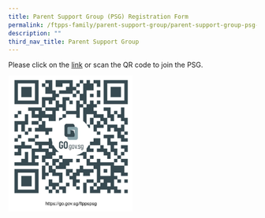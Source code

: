 ```yaml
---
title: Parent Support Group (PSG) Registration Form
permalink: /ftpps-family/parent-support-group/parent-support-group-psg-registration-form/
description: ""
third_nav_title: Parent Support Group
---
```

Please click on the [link](https://go.gov.sg/ftppspsg) or scan the QR code to join the PSG.

<img src="/images/psg.jpg" style="width:50%" align="left"/>